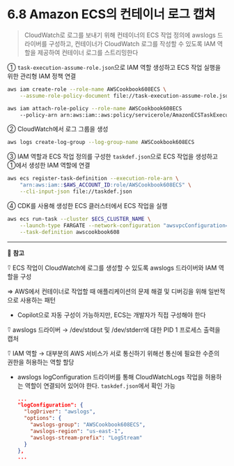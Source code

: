 # 6.8 Amazon ECS의 컨테이너 로그 캡쳐

> CloudWatch로 로그를 보내기 위해 컨테이너의 ECS 작업 정의에 awslogs 드라이버를 구성하고, 컨테이너가 CloudWatch 로그를 작성할 수 있도록 IAM 역할을 제공하여 컨테이너 로그를 스트리밍한다

① `task-execution-assume-role.json`으로 IAM 역할 생성하고 ECS 작업 실행을 위한 관리형 IAM 정책 연결

```bash
aws iam create-role --role-name AWSCookbook608ECS \
	--assume-role-policy-document file://task-execution-assume-role.json

aws iam attach-role-policy --role-name AWSCookbook608ECS
	--policy-arn arn:aws:iam::aws:policy/servicerole/AmazonECSTaskExecutionRolePolicy
```

② CloudWatch에서 로그 그룹을 생성

```bash
aws logs create-log-group --log-group-name AWSCookbook608ECS
```

③ IAM 역할과 ECS 작업 정의를 구성한 `taskdef.json`으로 ECS 작업을 생성하고 ①에서 생성한 IAM 역할에 연결

```bash
aws ecs register-task-definition --execution-role-arn \
	"arn:aws:iam::$AWS_ACCOUNT_ID:role/AWSCookbook608ECS" \
	--cli-input-json file://taskdef.json
```

④ CDK를 사용해 생성한 ECS 클러스터에서 ECS 작업을 실행

```bash
aws ecs run-task --cluster $ECS_CLUSTER_NAME \
	--launch-type FARGATE --network-configuration "awsvpcConfiguration={subnets=[$VPC_PUBLIC_SUBNETS],securityGroups=[$VPC_DEFAULT_SECURITY_GROUP],assignPublicIp=ENABLED}" \
	--task-definition awscookbook608
```

---

🥕 **참고**

⍢ ECS 작업이 CloudWatch에 로그를 생성할 수 있도록 awslogs 드라이버와 IAM 역할을 구성

⇒ AWS에서 컨테이너로 작업할 때 애플리케이션의 문제 해결 및 디버깅을 위해 일반적으로 사용하는 패턴

- Copilot으로 자동 구성이 가능하지만, ECS는 개발자가 직접 구성해야 한다

⍢ awslogs 드라이버 → /dev/stdout 및 /dev/stderr에 대한 PID 1 프로세스 출력을 캡처

⍢ IAM 역할 → 대부분의 AWS 서비스가 서로 통신하기 위해선 통신에 필요한 수준의 권한을 허용하는 역할 할당

- awslogs logConfiguration 드라이버를 통해 CloudWatchLogs 작업을 허용하는 역할이 연결되어 있어야 한다.
  `taskdef.json`에서 확인 가능
  ```json
  ...
  "logConfiguration": {
    "logDriver": "awslogs",
    "options": {
      "awslogs-group": "AWSCookbook608ECS",
      "awslogs-region": "us-east-1",
      "awslogs-stream-prefix": "LogStream"
    }
  },
  ...
  ```
